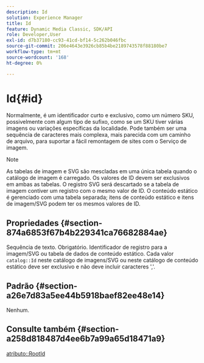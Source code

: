```yaml
---
description: Id
solution: Experience Manager
title: Id
feature: Dynamic Media Classic, SDK/API
role: Developer,User
exl-id: d7b37180-cc93-41cd-bf14-5c262b046fbc
source-git-commit: 206e4643e3926cb85b4be2189743578f88180be7
workflow-type: tm+mt
source-wordcount: '168'
ht-degree: 0%

---
```


# Id{#id}

Normalmente, é um identificador curto e exclusivo, como um número SKU, possivelmente com algum tipo de sufixo, como se um SKU tiver várias imagens ou variações específicas da localidade. Pode também ser uma sequência de caracteres mais complexa, mais parecida com um caminho de arquivo, para suportar a fácil remontagem de sites com o Serviço de imagem.

>[!NOTE]
>
>As tabelas de imagem e SVG são mescladas em uma única tabela quando o catálogo de imagem é carregado. Os valores de ID devem ser exclusivos em ambas as tabelas. O registro SVG será descartado se a tabela de imagem contiver um registro com o mesmo valor de ID. O conteúdo estático é gerenciado com uma tabela separada; itens de conteúdo estático e itens de imagem/SVG podem ter os mesmos valores de ID.

## Propriedades {#section-874a6853f67b4b229341ca76682884ae}

Sequência de texto. Obrigatório. Identificador de registro para a imagem/SVG ou tabela de dados de conteúdo estático. Cada valor `catalog::Id` neste catálogo de imagens/SVG ou neste catálogo de conteúdo estático deve ser exclusivo e não deve incluir caracteres &#39;,&#39;.

## Padrão {#section-a26e7d83a5ee44b5918baef82ee48e14}

Nenhum.

## Consulte também {#section-a258d818487d4ee6b7a99a65d18471a9}

[atributo::RootId](../../../../../../is-api/image-catalog/image-serving-api-ref/c-image-catalog-reference/c-attributes-reference/r-rootid.md#reference-13653312925e4a08b90f99961d53f546)
